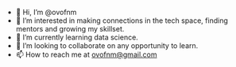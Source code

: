 - 👋 Hi, I’m @ovofnm
- 👀 I’m interested in making connections in the tech space, finding mentors and growing my skillset.
- 🌱 I’m currently learning data science.
- 💞️ I’m looking to collaborate on any opportunity to learn.
- 📫 How to reach me at ovofnm@gmail.com

<!---
ovofnm/ovofnm is a ✨ special ✨ repository because its `README.md` (this file) appears on your GitHub profile.
You can click the Preview link to take a look at your changes.
--->
